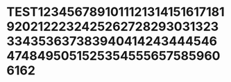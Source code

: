# TEST1234567891011121314151617181920212223242526272829303132333435363738394041424344454647484950515253545556575859606162
